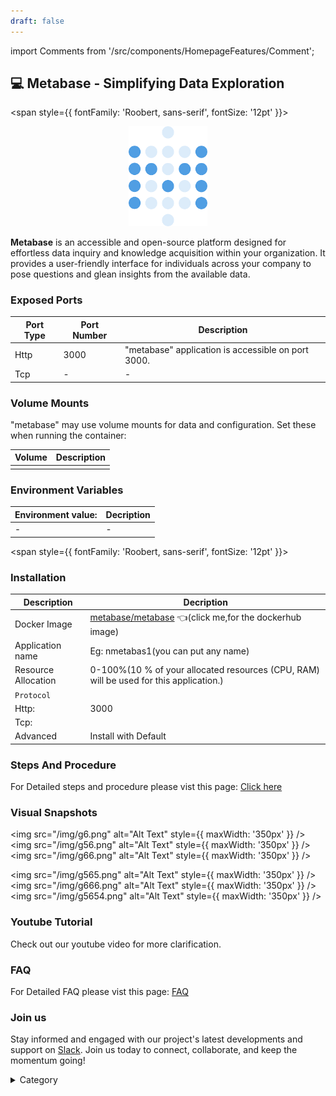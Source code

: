 ```yaml
---
draft: false
---
```

import Comments from '/src/components/HomepageFeatures/Comment';





## 💻 Metabase - Simplifying Data Exploration
<span style={{ fontFamily: 'Roobert, sans-serif', fontSize: '12pt' }}>

<p align="center">
  <img src="/img/ddd3.png" alt="Alt Text" width="25%"/>
</p> 

**Metabase** is an accessible and open-source platform designed for effortless data inquiry and knowledge acquisition within your organization. It provides a user-friendly interface for individuals across your company to pose questions and glean insights from the available data.


### Exposed Ports

| Port Type | Port Number | Description                              |
| --------- | ----------- | ---------------------------------------- |
| Http      | 3000        | "metabase" application is accessible on port 3000. |
| Tcp       | -           | -             |

### Volume Mounts

"metabase" may use volume mounts for data and configuration. Set these when running the container:

| Volume                         | Description                                |
| ------------------------------ | ------------------------------------------ |
|        |  |


### Environment Variables


|   **Environment value:**          | Decription                                                                                                               | 
| --------------------- | ------                                                                                                                   | 
|-       |  -                              |

</span>


<span style={{ fontFamily: 'Roobert, sans-serif', fontSize: '12pt' }}>

### Installation


|  Description          | Decription                                                                                                               | 
| --------------------- | ------                                                                                                                   | 
| Docker Image          |   [metabase/metabase](https://hub.docker.com/r/metabase/metabase) 👈(click me,for the dockerhub image)                                   |
| Application name      |  Eg: nmetabas1(you can put any name)                                                                                        | 
| Resource Allocation   |  0-100%(10 % of your allocated resources (CPU, RAM) will be used for this application.)                                  | 
| `Protocol`            |                                                                                                                          | 
|  Http:                |     3000                                                                                                                   |
|  Tcp:                 |                                                                                                                        | 
|    Advanced           |    Install with Default                                                                                                  |



### Steps And Procedure

For Detailed steps and procedure please vist this page: [Click here](https://techscaleinfinite.github.io/introduction/cloud-float/Steps%20and%20procedure)



### Visual Snapshots

<img src="/img/g6.png" alt="Alt Text" style={{ maxWidth: '350px' }} /> <img src="/img/g56.png" alt="Alt Text" style={{ maxWidth: '350px' }} /> <img src="/img/g66.png" alt="Alt Text" style={{ maxWidth: '350px' }} />

<img src="/img/g565.png" alt="Alt Text" style={{ maxWidth: '350px' }} /> <img src="/img/g666.png" alt="Alt Text" style={{ maxWidth: '350px' }} /> <img src="/img/g5654.png" alt="Alt Text" style={{ maxWidth: '350px' }} />

### Youtube Tutorial&#x20;

Check out our youtube video for more clarification.

### FAQ

For Detailed FAQ please vist this page: [FAQ](https://techscaleinfinite.github.io/FAQ)

### Join us

Stay informed and engaged with our project's latest developments and support on [Slack](https://app.slack.com/client/T04QS32JX6E/C04QKEWE146). Join us today to connect, collaborate, and keep the momentum going!&#x20;

<details>

<summary>Category</summary>

Kubernetes, cloud computing, DevOps, cloud services, hosting platform, container orchestration, cloud infrastructure, cloud deployment, cloud management, cloud technology, cloud solutions, monry, finance

</details>

</span>


<Comments />